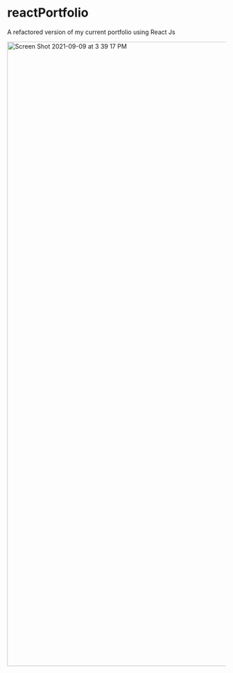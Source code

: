 # reactPortfolio
A refactored version of my current portfolio using React Js


<img width="1440" alt="Screen Shot 2021-09-09 at 3 39 17 PM" src="https://user-images.githubusercontent.com/86609050/132752223-926e3985-60a1-4e7a-bcf5-2390f73fb094.png">
